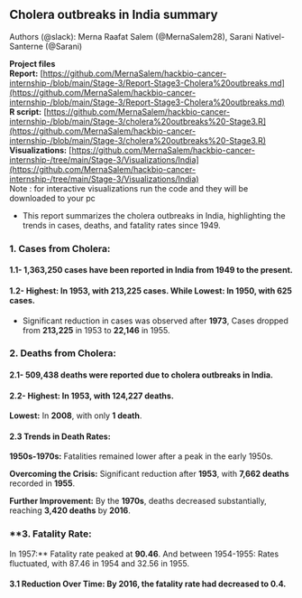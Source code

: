 ## Cholera outbreaks in India summary
Authors (@slack): Merna Raafat Salem (@MernaSalem28), Sarani Nativel-Santerne (@Sarani)

**Project files**  
**Report:** [https://github.com/MernaSalem/hackbio-cancer-internship-/blob/main/Stage-3/Report-Stage3-Cholera%20outbreaks.md](https://github.com/MernaSalem/hackbio-cancer-internship-/blob/main/Stage-3/Report-Stage3-Cholera%20outbreaks.md)  
**R script:** [https://github.com/MernaSalem/hackbio-cancer-internship-/blob/main/Stage-3/cholera%20outbreaks%20-Stage3.R](https://github.com/MernaSalem/hackbio-cancer-internship-/blob/main/Stage-3/cholera%20outbreaks%20-Stage3.R)  
**Visualizations:** [https://github.com/MernaSalem/hackbio-cancer-internship-/tree/main/Stage-3/Visualizations/India](https://github.com/MernaSalem/hackbio-cancer-internship-/tree/main/Stage-3/Visualizations/India)  
Note : for interactive visualizations run the code and they will be downloaded to your pc

* This report summarizes the cholera outbreaks in India, highlighting the trends in cases, deaths, and fatality rates since 1949\.

### **1\. Cases from Cholera:**

#### **1.1-  1,363,250 cases** have been reported in India from 1949 to the present.

#### **1.2-  Highest:** In **1953**, with **213,225 cases**. While   **Lowest:** In **1950**, with **625 cases**.

* Significant reduction in cases was observed after **1973**, Cases dropped from **213,225** in 1953                   to **22,146** in 1955\.

### **2\. Deaths from Cholera:**

#### **2.1-  509,438 deaths** were reported due to cholera outbreaks in India.

#### **2.2-  Highest:** In **1953**, with **124,227 deaths**.

**Lowest:** In **2008**, with only **1 death**.

#### **2.3 Trends in Death Rates:**

**1950s-1970s:** Fatalities remained lower after a peak in the early 1950s.

**Overcoming the Crisis:** Significant reduction after **1953**, with **7,662 deaths** recorded in **1955**.

**Further Improvement:** By the **1970s**, deaths decreased substantially, reaching **3,420 deaths** by **2016**.

### **3. Fatality Rate: 
In 1957:** Fatality rate peaked at **90.46**.
And between 1954-1955: Rates fluctuated, with 87.46 in 1954 and 32.56 in 1955.

#### **3.1 Reduction Over Time:** By **2016**, the fatality rate had decreased to **0.4**.
